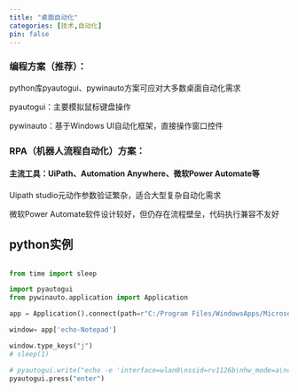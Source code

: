 ```yaml
---
title: "桌面自动化"
categories: [技术,自动化]
pin: false
---
```



### 编程方案（推荐）：
python库pyautogui、pywinauto方案可应对大多数桌面自动化需求

pyautogui：主要模拟鼠标键盘操作

pywinauto：基于Windows UI自动化框架，直接操作窗口控件



### RPA（机器人流程自动化）方案：

#### 主流工具：UiPath、Automation Anywhere、微软Power Automate等

Uipath studio元动作参数验证繁杂，适合大型复杂自动化需求

微软Power Automate软件设计较好，但仍存在流程壁垒，代码执行兼容不友好


## python实例

```python

from time import sleep

import pyautogui
from pywinauto.application import Application

app = Application().connect(path=r"C:/Program Files/WindowsApps/Microsoft.WindowsNotepad_11.2503.16.0_x64__8wekyb3d8bbwe/Notepad")

window= app['echo-Notepad']

window.type_keys("j")
# sleep(1)

# pyautogui.write("echo -e 'interface=wlan0\nssid=rv1126b\nhw_mode=a\nchannel=%信道%\nieee80211n=1\nieee80211ac=1\ndriver=nl80211\nbeacon_int=100' >  /etc/hostapd_5.8.conf")
pyautogui.press("enter")

```
